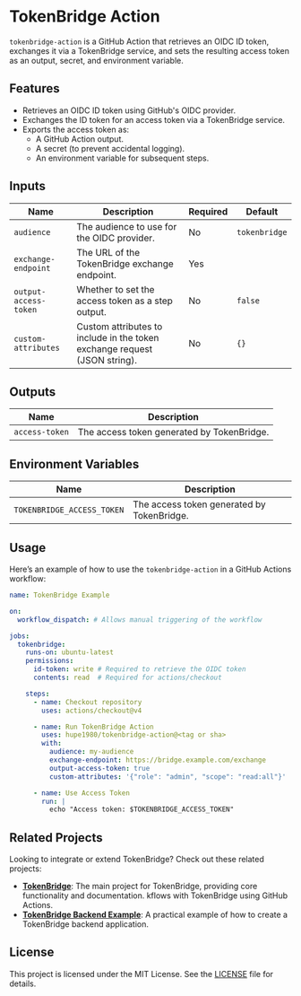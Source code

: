 # TokenBridge Action

`tokenbridge-action` is a GitHub Action that retrieves an OIDC ID token, exchanges it via a TokenBridge service, and sets the resulting access token as an output, secret, and environment variable.

## Features

- Retrieves an OIDC ID token using GitHub's OIDC provider.
- Exchanges the ID token for an access token via a TokenBridge service.
- Exports the access token as:
  - A GitHub Action output.
  - A secret (to prevent accidental logging).
  - An environment variable for subsequent steps.

## Inputs

| Name                  | Description                                              | Required | Default       |
|-----------------------|----------------------------------------------------------|----------|---------------|
| `audience`            | The audience to use for the OIDC provider.               | No       | `tokenbridge` |
| `exchange-endpoint`   | The URL of the TokenBridge exchange endpoint.            | Yes      |               |
| `output-access-token` | Whether to set the access token as a step output.        | No       | `false`       |
| `custom-attributes`   | Custom attributes to include in the token exchange request (JSON string). | No | `{}` |

## Outputs

| Name            | Description                              |
|------------------|------------------------------------------|
| `access-token`   | The access token generated by TokenBridge. |

## Environment Variables

| Name                       | Description                              |
|----------------------------|------------------------------------------|
| `TOKENBRIDGE_ACCESS_TOKEN` | The access token generated by TokenBridge. |

## Usage

Here’s an example of how to use the `tokenbridge-action` in a GitHub Actions workflow:

```yaml
name: TokenBridge Example

on:
  workflow_dispatch: # Allows manual triggering of the workflow

jobs:
  tokenbridge:
    runs-on: ubuntu-latest
    permissions:
      id-token: write # Required to retrieve the OIDC token
      contents: read  # Required for actions/checkout

    steps:
      - name: Checkout repository
        uses: actions/checkout@v4

      - name: Run TokenBridge Action
        uses: hupe1980/tokenbridge-action@<tag or sha>
        with:
          audience: my-audience
          exchange-endpoint: https://bridge.example.com/exchange
          output-access-token: true
          custom-attributes: '{"role": "admin", "scope": "read:all"}'

      - name: Use Access Token
        run: |
          echo "Access token: $TOKENBRIDGE_ACCESS_TOKEN"
```
## Related Projects

Looking to integrate or extend TokenBridge? Check out these related projects:

- [**TokenBridge**](https://github.com/hupe1980/tokenbridge): The main project for TokenBridge, providing core functionality and documentation.
kflows with TokenBridge using GitHub Actions.
- [**TokenBridge Backend Example**](https://github.com/hupe1980/tokenbridge-backend-example): A practical example of how to create a TokenBridge backend application.

## License

This project is licensed under the MIT License. See the [LICENSE](LICENSE) file for details.
